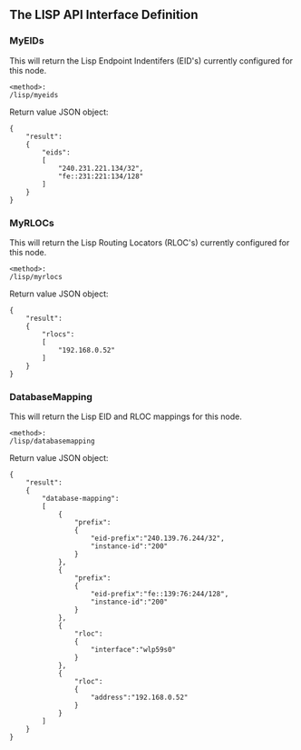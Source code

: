 The LISP API Interface Definition
-----------------------------------

### MyEIDs

This will return the Lisp Endpoint Indentifers (EID's) currently configured for this node.

```
<method>:
/lisp/myeids

```

Return value JSON object:
```
{
    "result":
    {
        "eids": 
        [
            "240.231.221.134/32",
            "fe::231:221:134/128"
        ]
    }
}
```

### MyRLOCs

This will return the Lisp Routing Locators (RLOC's) currently configured for this node.

```
<method>:
/lisp/myrlocs

```

Return value JSON object:
```
{
    "result":
    {
        "rlocs": 
        [
            "192.168.0.52"
        ]
    }
}
```

### DatabaseMapping

This will return the Lisp EID and RLOC mappings for this node.

```
<method>:
/lisp/databasemapping

```

Return value JSON object:
```
{
    "result":
    {
        "database-mapping":
        [
            {
                "prefix":
                {
                    "eid-prefix":"240.139.76.244/32",
                    "instance-id":"200"
                }
            },
            {
                "prefix":
                {
                    "eid-prefix":"fe::139:76:244/128",
                    "instance-id":"200"
                }
            },
            {
                "rloc":
                {
                    "interface":"wlp59s0"
                }
            },
            {
                "rloc":
                {
                    "address":"192.168.0.52"
                }
            }
        ]
    }
}
```